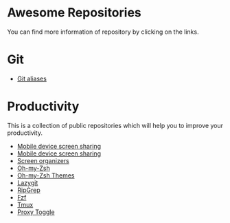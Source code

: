 # Awesome Repositories

You can find more information of repository by clicking on the links. 

# Git

- [Git aliases](https://github.com/ohmyzsh/ohmyzsh/wiki/Cheatsheet)

# Productivity

This is a collection of public repositories which will help you to improve your productivity. 

- [Mobile device screen sharing](https://github.com/Genymobile/scrcpy)
- [Mobile device screen sharing](https://github.com/Genymobile/scrcpy)
- [Screen organizers](https://github.com/eczarny/spectacle)
- [Oh-my-Zsh](https://github.com/ohmyzsh/ohmyzsh/wiki)
- [Oh-my-Zsh Themes](https://github.com/ohmyzsh/ohmyzsh/wiki/Themes)
- [Lazygit](https://github.com/jesseduffield/lazygit)
- [RipGrep](https://github.com/BurntSushi/ripgrep)
- [Fzf](https://github.com/junegunn/fzf)
- [Tmux](https://github.com/tmux/tmux/wiki)
- [Proxy Toggle](https://github.com/theappbusiness/android-proxy-toggle)
